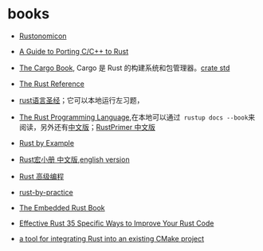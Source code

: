 

# books

- [Rustonomicon](https://doc.rust-lang.org/nomicon/intro.html)
  
- [A Guide to Porting C/C++ to Rust](https://locka99.gitbooks.io/a-guide-to-porting-c-to-rust/content/)

- [The Cargo Book](https://doc.rust-lang.org/cargo/index.html), Cargo 是 Rust 的构建系统和包管理器。[crate std](https://doc.rust-lang.org/std/index.html)

- [The Rust Reference](https://doc.rust-lang.org/reference/introduction.html)

- [rust语言圣经](https://course.rs/)；它可以本地运行左习题，

- [The Rust Programming Language](https://doc.rust-lang.org/book/),在本地可以通过` rustup docs --book`来阅读，另外还有[中文版](https://github.com/KaiserY/trpl-zh-cn)；[RustPrimer 中文版](https://www.bookstack.cn/read/RustPrimer/README.md)

- [Rust by Example](https://doc.rust-lang.org/stable/rust-by-example/)

- [Rust宏小册 中文版](https://www.bookstack.cn/read/DaseinPhaos-tlborm-chinese/README.md),[english version](https://danielkeep.github.io/tlborm/book/index.html)

- [Rust 高级编程 ](https://learnku.com/docs/nomicon/2018)
- [rust-by-practice](https://github.com/sunface/rust-by-practice.git)

- [The Embedded Rust Book](https://docs.rust-embedded.org/book/intro/index.html)

- [Effective Rust 35 Specific Ways to Improve Your Rust Code](https://www.lurklurk.org/effective-rust/cover.html)

- [a tool for integrating Rust into an existing CMake project](https://corrosion-rs.github.io/corrosion/)